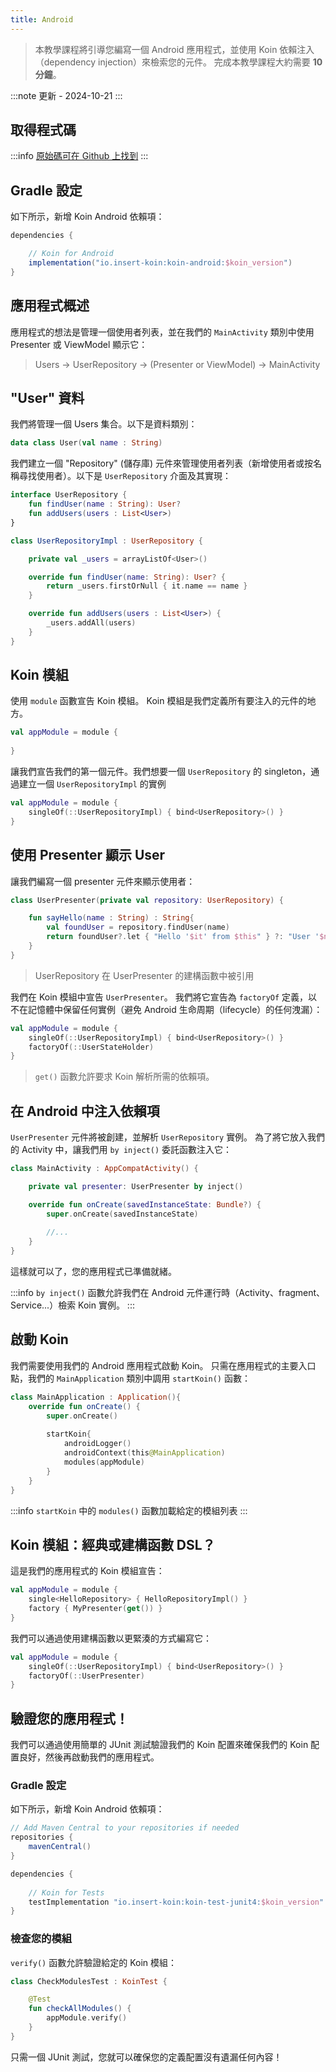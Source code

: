 ```yaml
---
title: Android
---
```

> 本教學課程將引導您編寫一個 Android 應用程式，並使用 Koin 依賴注入（dependency injection）來檢索您的元件。
> 完成本教學課程大約需要 __10 分鐘__。

:::note
更新 - 2024-10-21
:::

## 取得程式碼

:::info
[原始碼可在 Github 上找到](https://github.com/InsertKoinIO/koin-getting-started/tree/main/android)
:::

## Gradle 設定

如下所示，新增 Koin Android 依賴項：

```groovy
dependencies {

    // Koin for Android
    implementation("io.insert-koin:koin-android:$koin_version")
}
```

## 應用程式概述

應用程式的想法是管理一個使用者列表，並在我們的 `MainActivity` 類別中使用 Presenter 或 ViewModel 顯示它：

> Users -> UserRepository -> (Presenter or ViewModel) -> MainActivity

## "User" 資料

我們將管理一個 Users 集合。以下是資料類別：

```kotlin
data class User(val name : String)
```

我們建立一個 "Repository" (儲存庫) 元件來管理使用者列表（新增使用者或按名稱尋找使用者）。以下是 `UserRepository` 介面及其實現：

```kotlin
interface UserRepository {
    fun findUser(name : String): User?
    fun addUsers(users : List<User>)
}

class UserRepositoryImpl : UserRepository {

    private val _users = arrayListOf<User>()

    override fun findUser(name: String): User? {
        return _users.firstOrNull { it.name == name }
    }

    override fun addUsers(users : List<User>) {
        _users.addAll(users)
    }
}
```

## Koin 模組

使用 `module` 函數宣告 Koin 模組。 Koin 模組是我們定義所有要注入的元件的地方。

```kotlin
val appModule = module {
    
}
```

讓我們宣告我們的第一個元件。我們想要一個 `UserRepository` 的 singleton，通過建立一個 `UserRepositoryImpl` 的實例

```kotlin
val appModule = module {
    singleOf(::UserRepositoryImpl) { bind<UserRepository>() }
}
```

## 使用 Presenter 顯示 User

讓我們編寫一個 presenter 元件來顯示使用者：

```kotlin
class UserPresenter(private val repository: UserRepository) {

    fun sayHello(name : String) : String{
        val foundUser = repository.findUser(name)
        return foundUser?.let { "Hello '$it' from $this" } ?: "User '$name' not found!"
    }
}
```

> UserRepository 在 UserPresenter 的建構函數中被引用

我們在 Koin 模組中宣告 `UserPresenter`。 我們將它宣告為 `factoryOf` 定義，以不在記憶體中保留任何實例（避免 Android 生命周期（lifecycle）的任何洩漏）：

```kotlin
val appModule = module {
    singleOf(::UserRepositoryImpl) { bind<UserRepository>() }
    factoryOf(::UserStateHolder)
}
```

> `get()` 函數允許要求 Koin 解析所需的依賴項。

## 在 Android 中注入依賴項

`UserPresenter` 元件將被創建，並解析 `UserRepository` 實例。 為了將它放入我們的 Activity 中，讓我們用 `by inject()` 委託函數注入它：

```kotlin
class MainActivity : AppCompatActivity() {

    private val presenter: UserPresenter by inject()

    override fun onCreate(savedInstanceState: Bundle?) {
        super.onCreate(savedInstanceState)
        
        //...
    }
}
```

這樣就可以了，您的應用程式已準備就緒。

:::info
`by inject()` 函數允許我們在 Android 元件運行時（Activity、fragment、Service...）檢索 Koin 實例。
:::

## 啟動 Koin

我們需要使用我們的 Android 應用程式啟動 Koin。 只需在應用程式的主要入口點，我們的 `MainApplication` 類別中調用 `startKoin()` 函數：

```kotlin
class MainApplication : Application(){
    override fun onCreate() {
        super.onCreate()
        
        startKoin{
            androidLogger()
            androidContext(this@MainApplication)
            modules(appModule)
        }
    }
}
```

:::info
`startKoin` 中的 `modules()` 函數加載給定的模組列表
:::

## Koin 模組：經典或建構函數 DSL？

這是我們的應用程式的 Koin 模組宣告：

```kotlin
val appModule = module {
    single<HelloRepository> { HelloRepositoryImpl() }
    factory { MyPresenter(get()) }
}
```

我們可以通過使用建構函數以更緊湊的方式編寫它：

```kotlin
val appModule = module {
    singleOf(::UserRepositoryImpl) { bind<UserRepository>() }
    factoryOf(::UserPresenter)
}
```

## 驗證您的應用程式！

我們可以通過使用簡單的 JUnit 測試驗證我們的 Koin 配置來確保我們的 Koin 配置良好，然後再啟動我們的應用程式。

### Gradle 設定

如下所示，新增 Koin Android 依賴項：

```groovy
// Add Maven Central to your repositories if needed
repositories {
	mavenCentral()    
}

dependencies {
    
    // Koin for Tests
    testImplementation "io.insert-koin:koin-test-junit4:$koin_version"
}
```

### 檢查您的模組

`verify()` 函數允許驗證給定的 Koin 模組：

```kotlin
class CheckModulesTest : KoinTest {

    @Test
    fun checkAllModules() {
        appModule.verify()
    }
}
```

只需一個 JUnit 測試，您就可以確保您的定義配置沒有遺漏任何內容！